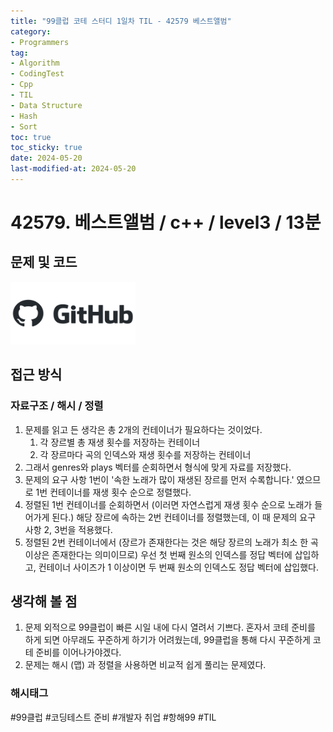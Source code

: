 ```yaml
---
title: "99클럽 코테 스터디 1일차 TIL - 42579 베스트앨범"
category:
- Programmers
tag:
- Algorithm
- CodingTest
- Cpp
- TIL
- Data Structure
- Hash
- Sort
toc: true
toc_sticky: true
date: 2024-05-20
last-modified-at: 2024-05-20
---
```


# 42579. 베스트앨범 / c++ / level3 / 13분

## 문제 및 코드

[<img src="https://github.com/Sho1007/sho1007.github.io/blob/main/assets/images/github-logo-vector.png?raw=true" width="200" height="100"/>](https://github.com/Sho1007/Algorithm/tree/main/%ED%94%84%EB%A1%9C%EA%B7%B8%EB%9E%98%EB%A8%B8%EC%8A%A4/3/42579.%E2%80%85%EB%B2%A0%EC%8A%A4%ED%8A%B8%EC%95%A8%EB%B2%94)

## 접근 방식
### 자료구조 / 해시 / 정렬
1. 문제를 읽고 든 생각은 총 2개의 컨테이너가 필요하다는 것이었다.   
    1. 각 장르별 총 재생 횟수를 저장하는 컨테이너
    2. 각 장르마다 곡의 인덱스와 재생 횟수를 저장하는 컨테이너
2. 그래서 genres와 plays 벡터를 순회하면서 형식에 맞게 자료를 저장했다.
3. 문제의 요구 사항 1번이 '속한 노래가 많이 재생된 장르를 먼저 수록합니다.' 였으므로 1번 컨테이너를 재생 횟수 순으로 정렬했다.
4. 정렬된 1번 컨테이너를 순회하면서 (이러면 자연스럽게 재생 횟수 순으로 노래가 들어가게 된다.) 해당 장르에 속하는 2번 컨테이너를 정렬했는데, 이 때 문제의 요구 사항 2, 3번을 적용했다.
5. 정렬된 2번 컨테이너에서 (장르가 존재한다는 것은 해당 장르의 노래가 최소 한 곡 이상은 존재한다는 의미이므로) 우선 첫 번째 원소의 인덱스를 정답 벡터에 삽입하고, 컨테이너 사이즈가 1 이상이면 두 번째 원소의 인덱스도 정답 벡터에 삽입했다.

## 생각해 볼 점
1. 문제 외적으로 99클럽이 빠른 시일 내에 다시 열려서 기쁘다. 혼자서 코테 준비를 하게 되면 아무래도 꾸준하게 하기가 어려웠는데, 99클럽을 통해 다시 꾸준하게 코테 준비를 이어나가야겠다.
2. 문제는 해시 (맵) 과 정렬을 사용하면 비교적 쉽게 풀리는 문제였다.

###  해시태그
#99클럽 #코딩테스트 준비 #개발자 취업 #항해99 #TIL